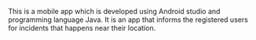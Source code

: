 This is a mobile app which is developed using Android studio and programming language Java. It is an app that informs the registered users for incidents that happens near their location.
